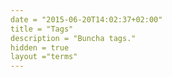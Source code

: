 ```yaml
---
date = "2015-06-20T14:02:37+02:00"
title = "Tags"
description = "Buncha tags."
hidden = true
layout ="terms"
---
```

